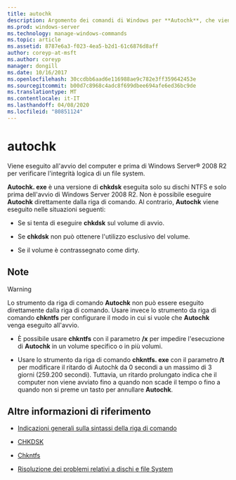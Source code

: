 ```yaml
---
title: autochk
description: Argomento dei comandi di Windows per **Autochk**, che viene eseguito all'avvio del computer e prima di Windows Server per verificare l'integrità logica di un file System.
ms.prod: windows-server
ms.technology: manage-windows-commands
ms.topic: article
ms.assetid: 8787e6a3-f023-4ea5-b2d1-61c6876d8aff
author: coreyp-at-msft
ms.author: coreyp
manager: dongill
ms.date: 10/16/2017
ms.openlocfilehash: 30ccdbb6aad6e116988ae9c782e3ff359642453e
ms.sourcegitcommit: b00d7c8968c4adc8f699dbee694afe6ed36bc9de
ms.translationtype: MT
ms.contentlocale: it-IT
ms.lasthandoff: 04/08/2020
ms.locfileid: "80851124"
---
```

# <a name="autochk"></a>autochk

Viene eseguito all'avvio del computer e prima di Windows Server&reg; 2008 R2 per verificare l'integrità logica di un file system.

**Autochk. exe** è una versione di **chkdsk** eseguita solo su dischi NTFS e solo prima dell'avvio di Windows Server 2008 R2. Non è possibile eseguire **Autochk** direttamente dalla riga di comando. Al contrario, **Autochk** viene eseguito nelle situazioni seguenti:

- Se si tenta di eseguire **chkdsk** sul volume di avvio.

- Se **chkdsk** non può ottenere l'utilizzo esclusivo del volume.

- Se il volume è contrassegnato come dirty.

## <a name="remarks"></a>Note

> [!WARNING]
> Lo strumento da riga di comando **Autochk** non può essere eseguito direttamente dalla riga di comando. Usare invece lo strumento da riga di comando **chkntfs** per configurare il modo in cui si vuole che **Autochk** venga eseguito all'avvio.
> -  È possibile usare **chkntfs** con il parametro **/x** per impedire l'esecuzione di **Autochk** in un volume specifico o in più volumi.
>
> - Usare lo strumento da riga di comando **chkntfs. exe** con il parametro **/t** per modificare il ritardo di Autochk da 0 secondi a un massimo di 3 giorni (259.200 secondi). Tuttavia, un ritardo prolungato indica che il computer non viene avviato fino a quando non scade il tempo o fino a quando non si preme un tasto per annullare **Autochk**.

## <a name="additional-references"></a>Altre informazioni di riferimento

- [Indicazioni generali sulla sintassi della riga di comando](command-line-syntax-key.md)

- [CHKDSK](chkdsk.md)

- [Chkntfs](chkntfs.md)

- [Risoluzione dei problemi relativi a dischi e file System](https://go.microsoft.com/fwlink/?LinkId=4527)